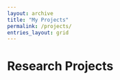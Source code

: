 ```yaml
---
layout: archive
title: "My Projects"
permalink: /projects/
entries_layout: grid
---
```


# Research Projects